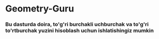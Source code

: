 # Geometry-Guru

### Bu dasturda doira, to'g'ri burchakli uchburchak va to'g'ri to'rtburchak yuzini hisoblash uchun ishlatishingiz mumkin
